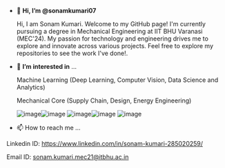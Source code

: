 - 👋 **Hi, I’m @sonamkumari07**

  Hi, I am Sonam Kumari. Welcome to my GitHub page! I'm currently pursuing a degree in Mechanical Engineering at IIT BHU Varanasi (MEC'24).
   My passion for technology and engineering drives me to explore and innovate across various projects. Feel free to explore my repositories to see the work I've done!.
- 👀 **I’m interested in** ...
  
  Machine Learning (Deep Learning, Computer Vision, Data Science and Analytics)
  
  Mechanical Core (Supply Chain, Design, Energy Engineering)
  
  

  ![image](https://github.com/user-attachments/assets/c870745a-499e-4b3a-a9c4-fe08ed3e44ba)![image](https://github.com/user-attachments/assets/b72c4cbd-b667-4143-8a54-ee3f22318fad)
  ![image](https://github.com/user-attachments/assets/a3c5732c-e3e8-4789-927e-8f1455b541e1)![image](https://github.com/user-attachments/assets/2a40a928-fd61-4600-8ab8-823b0209059b)
  ![image](https://github.com/user-attachments/assets/3c3976b9-b306-4cb7-82a9-87d13b403f8e)





- 📫 How to reach me ...
  
Linkedin ID: https://www.linkedin.com/in/sonam-kumari-285020259/

Email ID: sonam.kumari.mec21@itbhu.ac.in


<!---
sonamkumari07/sonamkumari07 is a ✨ special ✨ repository because its `README.md` (this file) appears on your GitHub profile.
You can click the Preview link to take a look at your changes.
--->
